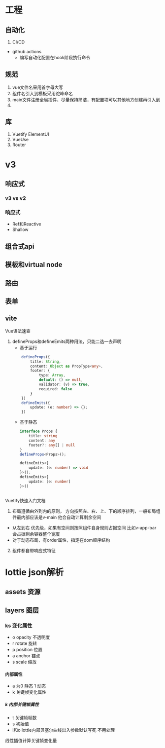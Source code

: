 # 工程
## 自动化
1. CI/CD
- github actions
    - 编写自动化配置在hook阶段执行命令 
## 规范
1. vue文件名采用首字母大写
2. 组件名引入到模板采用驼峰命名
3. main文件注册全局插件，尽量保持简洁，有配置项可以其他地方创建再引入到
4. 
## 库
1. Vuetify ElementUI
2. VueUse
3. Router
# v3
## 响应式
### v3 vs v2

### 响应式
- Ref和Reactive
- Shallow
## 组合式api
## 模板和virtual node
## 路由
## 表单
## vite

Vue语法速查
1. defineProps和defineEmits两种用法，只能二选一去声明 
    - 基于运行
    ```typescript
        defineProps({
            title: String,
            content: Object as PropType<any>,
            footer: {
                type: Array,
                default: () => null,
                validator: (v) => true,
                required: false
            }
        })
        defineEmits({
            update: (e: number) => {};
        })
    ```
    - 基于静态
        ```typescript
        interface Props {
            title: string
            content: any
            footer?: any[] | null
        }
        defineProps<Props>();

        defineEmits<{
            update: (e: number) => void
        }>();
        defineEmits<{
            update: [e: number]
        }>()
    ```

Vuetify快速入门文档
1. 布局遵循由外到内的原则， 方向按照左、右、上、下的顺序排列，一般布局组件最内部应该是v-main 他会自动计算剩余空间
- 从左到右 优先级，如果有空间则按照组件自身规则占据空间 比如v-app-bar会占据剩余容器整个宽度
- 对于动态布局，有order属性，指定在dom顺序结构
2. 组件都自带响应式特征

# lottie json解析 
## assets 资源
## layers 图层
### ks 变化属性
- o opacity 不透明度
- r rotate 旋转
- p position 位置
- a anchor 锚点
- s scale 缩放
#### 内部属性
- a 为0 静态 1 动态
- k 关键帧变化属性
##### k 内部关键帧属性
- t 关键帧帧数
- s 初始值
- i和o lottie内部贝塞尔曲线出入参数默认写死 不用处理

线性插值计算关键帧变化量